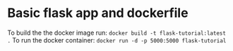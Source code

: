 # Basic flask app and dockerfile

To build the the docker image run: `docker build -t flask-tutorial:latest .`
To run the docker container: `docker run -d -p 5000:5000 flask-tutorial`